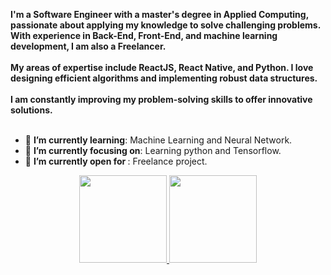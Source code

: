<div>
    <div align=left>
        <p>
            <strong>
                I'm a Software Engineer with a master's degree in Applied Computing, passionate about applying my knowledge to solve challenging problems. With experience in Back-End, Front-End, and machine learning development, I am also a Freelancer.<br><br>
                My areas of expertise include ReactJS, React Native, and Python. I love designing efficient algorithms and implementing robust data structures.<br><br>
                I am constantly improving my problem-solving skills to offer innovative solutions.<br><br>
            </strong>
        </p>
        <ul>
            <li>🌱 <b>I’m currently learning</b>: Machine Learning and Neural Network.</li>
            <li>🎯 <b>I’m currently focusing on</b>: Learning python and Tensorflow. </li>
            <li>🤔 <b>I’m currently open for </b>: Freelance project.</li>
        </ul>
    </div>
    <div align="center">
        <a href="https://github.com/Renannr">
        <img height="140em" src="https://github-readme-stats.vercel.app/api?username=Renannr&show_icons=true&theme=dark&include_all_commits=true&count_private=true"/>
        <img height="140em" src="https://github-readme-stats.vercel.app/api/top-langs/?username=Renannr&layout=compact&langs_count=7&theme=dark"/>
    </div>
</div>
